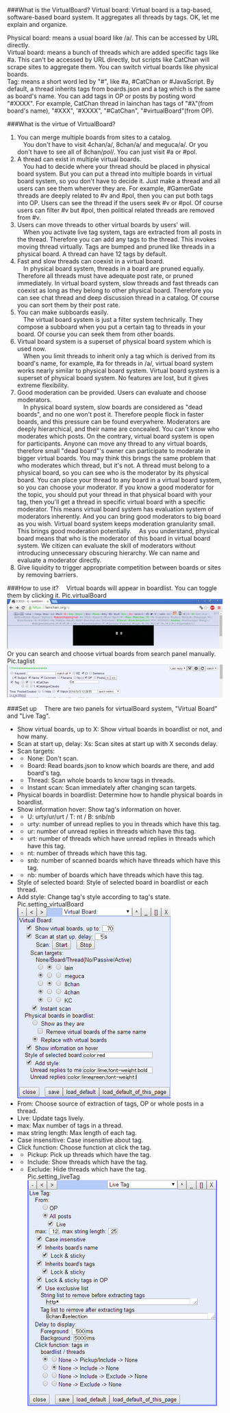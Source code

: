 ###What is the VirtualBoard?
Virtual board: Virtual board is a tag-based, software-based board system. It aggregates all threads by tags.
OK, let me explain and organize.

Physical board: means a usual board like /a/. This can be accessed by URL directly.<br>
Virtual board: means a bunch of threads which are added specific tags like #a. This can't be accessed by URL directly, but scripts like CatChan will scrape sites to aggregate them. You can switch virtual boards like physical boards.<br>
Tag: means a short word led by "#", like #a, #CatChan or #JavaScript. By default, a thread inherits tags from boards.json and a tag which is the same as board's name. You can add tags in OP or posts by posting word "#XXXX". For example, CatChan thread in lainchan has tags of "#λ"(from board's name), "#XXX", '#XXXX", "#CatChan", "#virtualBoard"(from OP).<br>

###What is the virtue of VirtualBoard?
1. You can merge multiple boards from sites to a catalog.<br>
&emsp;You don't have to visit 4chan/a/, 8chan/a/ and meguca/a/. Or you don't have to see all of 8chan/*pol*/. You can just visit #a or #pol.
2. A thread can exist in multiple virtual boards.<br>
&emsp;You had to decide where your thread should be placed in physical board system. But you can put a thread into multiple boards in virtual board system, so you don't have to decide it. Just make a thread and all users can see them wherever they are. For example, #GamerGate threads are deeply related to #v and #pol, then you can put both tags into OP. Users can see the thread if the users seek #v or #pol. Of course users can filter #v but #pol, then political related threads are removed from #v.
3. Users can move threads to other virtual boards by users' will.<br>
&emsp;When you activate live tag system, tags are extracted from all posts in the thread. Therefore you can add any tags to the thread. This invokes moving thread virtually. Tags are bumped and pruned like threads in a physical board. A thread can have 12 tags by default.
4. Fast and slow threads can coexist in a virtual board.<br>
&emsp;In physical board system, threads in a board are pruned equally. Therefore all threads must have adequate post rate, or pruned immediately. In virtual board system, slow threads and fast threads can coexist as long as they belong to other physical board. Therefore you can see chat thread and deep discussion thread in a catalog. Of course you can sort them by their post rate.
5. You can make subboards easily.<br>
&emsp;The virtual board system is just a filter system technically. They compose a subboard when you put a certain tag to threads in your board. Of course you can seek them from other boards.
6. Virtual board system is a superset of physical board system which is used now.<br>
&emsp;When you limit threads to inherit only a tag which is derived from its board's name, for example, #a for threads in /a/, virtual board system works nearly similar to physical board system. Virtual board system is a superset of physical board system. No features are lost, but it gives extreme flexibility.
7. Good moderation can be provided. Users can evaluate and choose moderators.<br>
&emsp;In physical board system, slow boards are considered as "dead boards", and no one won't post it. Therefore people flock in faster boards, and this pressure can be found everywhere. Moderators are deeply hierarchical, and  their name are concealed. You can't know who moderates which posts. On the contrary, virtual board system is open for participants. Anyone can move any thread to any virtual boards, therefore small "dead board"'s owner can participate to moderate in bigger virtual boards. You may think this brings the same problem that who moderates which thread, but it's not. A thread must belong to a physical board, so you can see who is the moderator by its physical board. You can place your thread to any board in a virtual board system, so you can choose your moderator. If you know a good moderator for the topic, you should put your thread in that physical board with your tag, then you'll get a thread in specific virtual board with a specific moderator. This means virtual board system has evaluation system of moderators inherently. And you can bring good moderators to big board as you wish. Virtual board system keeps moderation granularity small. This brings good moderation potentially.
&emsp;As you understand, physical board means that who is the moderator of this board in virtual board system. We citizen can evaluate the skill of moderators without introducing unnecessary obscuring hierarchy. We can name and evaluate a moderator directly.
8. Give liquidity to trigger appropriate competition between boards or sites by removing barriers.<br>

###How to use it?
&emsp;Virtual boards will appear in boardlist. You can toggle them by clicking it.
Pic.virtualBoard ![Pic.virtualBoard](https://github.com/DogMan8/CatChan/blob/master/docs/vb_boardlist_0.png)<br>
Or you can search and choose virtual boards from search panel manually.
Pic.taglist ![Pic.taglist](https://github.com/DogMan8/CatChan/blob/master/docs/vb_taglist_0.png)<br>

###Set up
&emsp;There are two panels for virtualBoard system, "Virtual Board" and "Live Tag".
- Show virtual boards, up to X: Show virtual boards in boardlist or not, and how many.
- Scan at start up, delay: Xs: Scan sites at start up with X seconds delay.
- Scan targets:
- - None: Don't scan.
- - Board: Read boards.json to know which boards are there, and add board's tag.
- - Thread: Scan whole boards to know tags in threads.
- - Instant scan: Scan immediately after changing scan targets.
- Physical boards in boardlist: Determine how to handle physical boards in boardlist.
- Show information hover: Show tag's information on hover.
- - U: urty/ur/urt / T: nt / B: snb/nb
- - urty: number of unread replies to you in threads which have this tag.
- - ur: number of unread replies in threads which have this tag.
- - urt: number of threads which have unread replies in threads which have this tag.
- - nt: number of threads which have this tag.
- - snb: number of scanned boards which have threads which have this tag.
- - nb: number of boards which have threads which have this tag.
- Style of selected board: Style of selected board in boardlist or each thread.
- Add style: Change tag's style according to tag's state.<br>
Pic.setting_virtualBoard ![Pic.setting_virtualBoard](https://github.com/DogMan8/CatChan/blob/master/docs/vb_setup_vb_0.png)<br>
- From: Choose source of extraction of tags, OP or whole posts in a thread.
- Live: Update tags lively.
- max: Max number of tags in a thread.
- max string length: Max length of each tag.
- Case insensitive: Case insensitive about tag.
- Click function: Choose function at click the tag.
- - Pickup: Pick up threads which have the tag. 
- - Include: Show threads which have the tag.
- - Exclude: Hide threads which have the tag.<br>
Pic.setting_liveTag ![Pic.setting_liveTag](https://github.com/DogMan8/CatChan/blob/master/docs/vb_setup_lt_0.png)<br>
